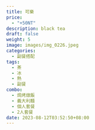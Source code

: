 ```yaml
---
title: 可樂
price:
  - "+50NT"
description: black tea
draft: false
weight: 5
image: images/img_0226.jpeg
categories:
  - 副餐搭配
tags:
  - 茶
  - 冰
  - 熱
  - 副餐
combo:
  - 焗烤燉飯
  - 義大利麵
  - 個人套餐
  - 2人套餐
date: 2023-08-12T03:52:50+08:00
---
```

